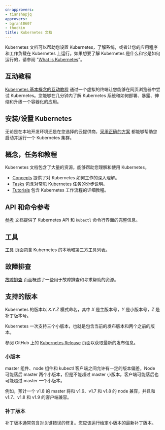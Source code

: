 ```yaml
---
cn-approvers:
- tianshapjq
approvers:
- bgrant0607
- thockin
title: Kubernetes 文档
---
```

<!--
---
approvers:
- bgrant0607
- thockin
title: Kubernetes Documentation
---
-->

<!--
Kubernetes documentation can help you set up Kubernetes, learn about the system, or get your applications and workloads running on Kubernetes. To learn the basics of what Kubernetes is and how it works, read "[What is Kubernetes](/docs/concepts/overview/what-is-kubernetes/)".
-->
Kubernetes 文档可以帮助您设置 Kubernetes，了解系统，或者让您的应用程序和工作负载在 Kubernetes 上运行。如果想要了解 Kubernetes 是什么和它是如何运行的，请参阅 "[What is Kubernetes](/docs/concepts/overview/what-is-kubernetes/)"。

<!--
## Interactive Tutorial
-->
## 互动教程

<!--
The [Kubernetes Basics interactive tutorial](/docs/tutorials/kubernetes-basics/) lets you try out Kubernetes right out of your web browser, using a virtual terminal. Learn about the Kubernetes system and deploy, expose, scale, and upgrade a containerized application in just a few minutes.
-->
[Kubernetes 基本概念的互动教程](/docs/tutorials/kubernetes-basics/) 通过一个虚拟的终端让您能够在网页浏览器中尝试 Kubernetes。您能够在几分钟内了解 Kubernetes 系统和如何部署、暴露、伸缩和升级一个容器化的应用。

<!--
## Installing/Setting Up Kubernetes
-->
## 安装/设置 Kubernetes

<!--
[Picking the Right Solution](/docs/setup/pick-right-solution/) can help you get a Kubernetes cluster up and running, either for local development, or on your cloud provider of choice.
-->
无论是在本地开发环境还是在您选择的云提供商，[采用正确的方案](/docs/setup/pick-right-solution/) 都能够帮助您启动并运行一个 Kubernetes 集群。

<!--
## Concepts, Tasks, and Tutorials
-->
## 概念，任务和教程

<!--
The Kubernetes documentation contains a number of resources to help you understand and work with Kubernetes.
-->
Kubernetes 文档包含了大量的资源，能够帮助您理解和使用 Kubernetes。

<!--
* [Concepts](/docs/concepts/) provide a deep understanding of how Kubernetes works.
* [Tasks](/docs/tasks/) contain step-by-step instructions for common Kubernetes tasks.
* [Tutorials](/docs/tutorials/) contain detailed walkthroughs of the Kubernetes workflow.
-->
* [Concepts](/docs/concepts/) 提供了对 Kubernetes 如何工作的深入理解。
* [Tasks](/docs/tasks/) 包含对常见 Kubernetes 任务的分步说明。
* [Tutorials](/docs/tutorials/) 包含 Kubernetes 工作流程的详细教程。

<!--
## API and Command References
-->
## API 和命令参考

<!--
The [Reference](/docs/reference/) documentation provides complete information on the Kubernetes APIs and the `kubectl` command-line interface.
-->
[参考](/docs/reference/) 文档提供了 Kubernetes API 和 `kubectl` 命令行界面的完整信息。

<!--
## Tools
-->
## 工具

<!--
The [Tools](/docs/tools/) page contains a list of native and third-party tools for Kubernetes.
-->
[工具](/docs/tools/) 页面包含 Kubernetes 的本地和第三方工具列表。

<!--
## Troubleshooting
-->
## 故障排查

<!--
The [Troubleshooting](/docs/tasks/debug-application-cluster/troubleshooting) page outlines some resources for troubleshooting and finding help.
-->
[故障排查](/docs/tasks/debug-application-cluster/troubleshooting) 页面概述了一些用于故障排查和寻求帮助的资源。

<!--
## Supported Versions
-->
## 支持的版本

<!--
Kubernetes has a _X.Y.Z_ versioning scheme, where _X_ is the major version, _Y_ is the minor version, and _Z_ is the patch version. 

Kubernetes is supported for three minor versions at a time. This includes the current release version and two previous versions. 

See the [Kubernetes Release](https://github.com/kubernetes/kubernetes/releases) page on GitHub for the latest release information.
-->
Kubernetes 的版本以 _X.Y.Z_ 模式命名，其中 _X_ 是主版本号，_Y_ 是小版本号，_Z_ 是补丁版本号。

Kubernetes 一次支持三个小版本，也就是包含当前的发布版本和两个之前的版本。

参阅 GitHub 上的 [Kubernetes Release](https://github.com/kubernetes/kubernetes/releases) 页面以获取最新的发布信息。

<!--
### Minor Versions
-->
### 小版本

<!--
A certain amount of version skew is permissible between master components, node components, and the kubectl client. Nodes may lag master by up to two versions, but not exceed the master version. Clients may lag master by one version and may exceed master up to one version.
-->
master 组件、node 组件和 kubectl 客户端之间允许有一定的版本偏差。Node 可能落后 master 两个小版本，但是不能超过 master 小版本。客户端可能落后也可能超过 master 一个小版本。

<!--
For example, a v1.8 master is expected to be compatible with v1.6, v1.7, and v1.8 nodes, and compatible with v1.7, v1.8, and v1.9 clients. 
-->
例如，预计一个 v1.8 的 master 将和 v1.6、v1.7 和 v1.8 的 node 兼容，并且和 v1.7、v1.8 和 v1.9 的客户端兼容。

<!--
### Patch Versions
-->
### 补丁版本

<!--
Patch releases often include critical bug fixes. You should be running the latest patch release of a given minor release.
-->
补丁版本通常包含对关键错误的修复。您应该运行给定小版本的最新补丁版本。
